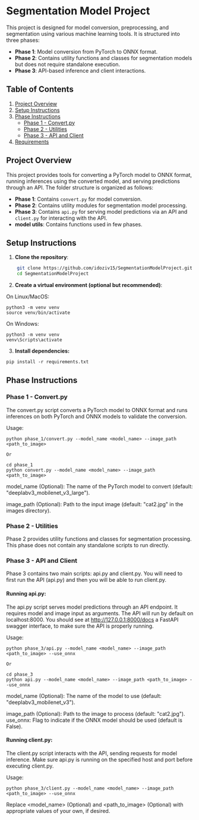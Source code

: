 # Segmentation Model Project

This project is designed for model conversion, preprocessing, and segmentation using various machine learning tools. It is structured into three phases:

- **Phase 1**: Model conversion from PyTorch to ONNX format.
- **Phase 2**: Contains utility functions and classes for segmentation models but does not require standalone execution.
- **Phase 3**: API-based inference and client interactions.

## Table of Contents
1. [Project Overview](#project-overview)
2. [Setup Instructions](#setup-instructions)
3. [Phase Instructions](#phase-instructions)
   - [Phase 1 - Convert.py](#phase-1---convertpy)
   - [Phase 2 - Utilities](#phase-2---utilities)
   - [Phase 3 - API and Client](#phase-3---api-and-client)
4. [Requirements](#requirements)

## Project Overview

This project provides tools for converting a PyTorch model to ONNX format, running inferences using the converted model, and serving predictions through an API. The folder structure is organized as follows:

- **Phase 1**: Contains `convert.py` for model conversion.
- **Phase 2**: Contains utility modules for segmentation model processing.
- **Phase 3**: Contains `api.py` for serving model predictions via an API and `client.py` for interacting with the API.
- **model utils**: Contains functions used in few phases.

## Setup Instructions

1. **Clone the repository**:

```bash
    git clone https://github.com/idoziv15/SegmentationModelProject.git
    cd SegmentationModelProject
```

2. **Create a virtual environment (optional but recommended)**:

On Linux/MacOS:
```
python3 -m venv venv
source venv/bin/activate
```

On Windows:
```
python3 -m venv venv
venv\Scripts\activate
```

3. **Install dependencies:**
```
pip install -r requirements.txt
```

## Phase Instructions
### Phase 1 - Convert.py
The convert.py script converts a PyTorch model to ONNX format and runs inferences on both PyTorch and ONNX models to validate the conversion.

Usage:
```
python phase_1/convert.py --model_name <model_name> --image_path <path_to_image>

Or

cd phase_1
python convert.py --model_name <model_name> --image_path <path_to_image>
```
model_name (Optional): The name of the PyTorch model to convert (default: "deeplabv3_mobilenet_v3_large").

image_path (Optional): Path to the input image (default: "cat2.jpg" in the images directory).

### Phase 2 - Utilities
Phase 2 provides utility functions and classes for segmentation processing. This phase does not contain any standalone scripts to run directly.

### Phase 3 - API and Client
Phase 3 contains two main scripts: api.py and client.py. You will need to first run the API (api.py) and then you will be able to run client.py.

#### Running api.py:
The api.py script serves model predictions through an API endpoint. It requires model and image input as arguments.
The API will run by default on localhost:8000.
You should see at http://127.0.0.1:8000/docs a FastAPI swagger interface, to make sure the API is properly running.

Usage:
```
python phase_3/api.py --model_name <model_name> --image_path <path_to_image> --use_onnx

Or 

cd phase_3
python api.py --model_name <model_name> --image_path <path_to_image> --use_onnx
```

model_name (Optional): The name of the model to use (default: "deeplabv3_mobilenet_v3").

image_path (Optional): Path to the image to process (default: "cat2.jpg").
use_onnx: Flag to indicate if the ONNX model should be used (default is False).

#### Running client.py:
The client.py script interacts with the API, sending requests for model inference. Make sure api.py is running on the specified host and port before executing client.py.

Usage:
```
python phase_3/client.py --model_name <model_name> --image_path <path_to_image> --use_onnx
```

Replace <model_name> (Optional) and <path_to_image> (Optional) with appropriate values of your own, if desired.

